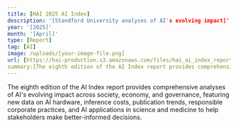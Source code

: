 ```yaml
---
title: [HAI 2025 AI Index]
description: '[Standford University analyses of AI's evolving impact]'
year: '[2025]'
month: '[April]'
type: [Report]
tag: [AI]
image: /uploads/[your-image-file.png]
url: [https://hai-production.s3.amazonaws.com/files/hai_ai_index_report_2025.pdf]
summary:[The eighth edition of the AI Index report provides comprehensive analyses of AI's evolving impact across society, economy, and governance, featuring new data on AI hardware, inference costs, publication trends, responsible corporate practices, and AI applications in science and medicine to help stakeholders make better-informed decisions.]
---
```


The eighth edition of the AI Index report provides comprehensive analyses of AI's evolving impact across society, economy, and governance, featuring new data on AI hardware, inference costs, publication trends, responsible corporate practices, and AI applications in science and medicine to help stakeholders make better-informed decisions.

